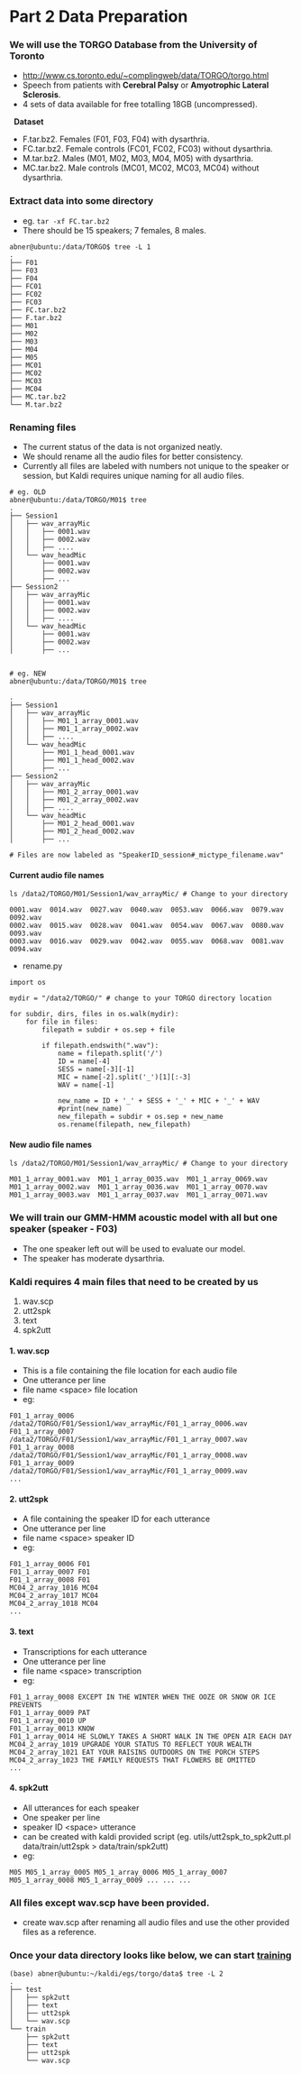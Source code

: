 # Part 2 Data Preparation
### We will use the TORGO Database from the University of Toronto
- http://www.cs.toronto.edu/~complingweb/data/TORGO/torgo.html
- Speech from patients with **Cerebral Palsy** or **Amyotrophic Lateral Sclerosis**.
- 4 sets of data available for free totalling 18GB (uncompressed).

&nbsp;
**Dataset**
- F.tar.bz2. Females (F01, F03, F04) with dysarthria.
- FC.tar.bz2. Female controls (FC01, FC02, FC03) without dysarthria.
- M.tar.bz2. Males (M01, M02, M03, M04, M05) with dysarthria.
- MC.tar.bz2. Male controls (MC01, MC02, MC03, MC04) without dysarthria.

### Extract data into some directory
- eg. ```tar -xf FC.tar.bz2```
- There should be 15 speakers; 7 females, 8 males. 
```
abner@ubuntu:/data/TORGO$ tree -L 1
.
├── F01
├── F03
├── F04
├── FC01
├── FC02
├── FC03
├── FC.tar.bz2
├── F.tar.bz2
├── M01
├── M02
├── M03
├── M04
├── M05
├── MC01
├── MC02
├── MC03
├── MC04
├── MC.tar.bz2
└── M.tar.bz2
```

### Renaming files
- The current status of the data is not organized neatly.
- We should rename all the audio files for better consistency.
- Currently all files are labeled with numbers not unique to the speaker or session, but Kaldi requires unique naming for all audio files.
```
# eg. OLD 
abner@ubuntu:/data/TORGO/M01$ tree
.
├── Session1
│   ├── wav_arrayMic
│   │   ├── 0001.wav
│   │   ├── 0002.wav
│   │   ├── ....
│   └── wav_headMic
│       ├── 0001.wav
│       ├── 0002.wav
│       ├── ...
├── Session2
│   ├── wav_arrayMic
│   │   ├── 0001.wav
│   │   ├── 0002.wav
│   │   ├── ....
│   └── wav_headMic
│       ├── 0001.wav
│       ├── 0002.wav
│       ├── ...


# eg. NEW
abner@ubuntu:/data/TORGO/M01$ tree

.
├── Session1
│   ├── wav_arrayMic
│   │   ├── M01_1_array_0001.wav
│   │   ├── M01_1_array_0002.wav
│   │   ├── ....
│   └── wav_headMic
│       ├── M01_1_head_0001.wav
│       ├── M01_1_head_0002.wav
│       ├── ...
├── Session2
│   ├── wav_arrayMic
│   │   ├── M01_2_array_0001.wav
│   │   ├── M01_2_array_0002.wav
│   │   ├── ....
│   └── wav_headMic
│       ├── M01_2_head_0001.wav
│       ├── M01_2_head_0002.wav
│       ├── ...

# Files are now labeled as "SpeakerID_session#_mictype_filename.wav"
```

#### Current audio file names
```ls /data2/TORGO/M01/Session1/wav_arrayMic/ # Change to your directory```
```
0001.wav  0014.wav  0027.wav  0040.wav	0053.wav  0066.wav  0079.wav  0092.wav
0002.wav  0015.wav  0028.wav  0041.wav	0054.wav  0067.wav  0080.wav  0093.wav
0003.wav  0016.wav  0029.wav  0042.wav	0055.wav  0068.wav  0081.wav  0094.wav
```
- rename.py
```
import os

mydir = "/data2/TORGO/" # change to your TORGO directory location

for subdir, dirs, files in os.walk(mydir):
    for file in files:
        filepath = subdir + os.sep + file
        
        if filepath.endswith(".wav"):
            name = filepath.split('/')
            ID = name[-4]
            SESS = name[-3][-1]
            MIC = name[-2].split('_')[1][:-3]
            WAV = name[-1] 
            
            new_name = ID + '_' + SESS + '_' + MIC + '_' + WAV
            #print(new_name)
            new_filepath = subdir + os.sep + new_name
            os.rename(filepath, new_filepath)
```
#### New audio file names
```ls /data2/TORGO/M01/Session1/wav_arrayMic/ # Change to your directory ```
```
M01_1_array_0001.wav  M01_1_array_0035.wav  M01_1_array_0069.wav
M01_1_array_0002.wav  M01_1_array_0036.wav  M01_1_array_0070.wav
M01_1_array_0003.wav  M01_1_array_0037.wav  M01_1_array_0071.wav
```

### We will train our GMM-HMM acoustic model with all but one speaker (speaker - F03)
- The one speaker left out will be used to evaluate our model.
- The speaker has moderate dysarthria.

### Kaldi requires 4 main files that need to be created by us
1. wav.scp
2. utt2spk
3. text
4. spk2utt 

#### 1. wav.scp
- This is a file containing the file location for each audio file
- One utterance per line
- file name \<space> file location
- eg: <br/>
```
F01_1_array_0006 /data2/TORGO/F01/Session1/wav_arrayMic/F01_1_array_0006.wav
F01_1_array_0007 /data2/TORGO/F01/Session1/wav_arrayMic/F01_1_array_0007.wav
F01_1_array_0008 /data2/TORGO/F01/Session1/wav_arrayMic/F01_1_array_0008.wav
F01_1_array_0009 /data2/TORGO/F01/Session1/wav_arrayMic/F01_1_array_0009.wav
...
```
#### 2. utt2spk
- A file containing the speaker ID for each utterance
- One utterance per line
- file name \<space> speaker ID
- eg: <br/>
```
F01_1_array_0006 F01 
F01_1_array_0007 F01
F01_1_array_0008 F01
MC04_2_array_1016 MC04 
MC04_2_array_1017 MC04 
MC04_2_array_1018 MC04 
...
```

#### 3. text
- Transcriptions for each utterance 
- One utterance per line
- file name \<space> transcription
- eg: <br/> 
```
F01_1_array_0008 EXCEPT IN THE WINTER WHEN THE OOZE OR SNOW OR ICE PREVENTS 
F01_1_array_0009 PAT
F01_1_array_0010 UP 
F01_1_array_0013 KNOW 
F01_1_array_0014 HE SLOWLY TAKES A SHORT WALK IN THE OPEN AIR EACH DAY 
MC04_2_array_1019 UPGRADE YOUR STATUS TO REFLECT YOUR WEALTH
MC04_2_array_1021 EAT YOUR RAISINS OUTDOORS ON THE PORCH STEPS 
MC04_2_array_1023 THE FAMILY REQUESTS THAT FLOWERS BE OMITTED 
...
```
#### 4. spk2utt
- All utterances for each speaker
- One speaker per line
- speaker ID \<space> utterance
- can be created with kaldi provided script (eg. utils/utt2spk_to_spk2utt.pl data/train/utt2spk > data/train/spk2utt) <br/>
- eg: <br/>
```
M05 M05_1_array_0005 M05_1_array_0006 M05_1_array_0007 M05_1_array_0008 M05_1_array_0009 ... ... ...
```
### All files except wav.scp have been provided.  
- create wav.scp after renaming all audio files and use the other provided files as a reference.

### Once your data directory looks like below, we can start [training](https://github.com/abnerLing/TORGO-ASR/tree/main/training-evaluation)
```
(base) abner@ubuntu:~/kaldi/egs/torgo/data$ tree -L 2
.
├── test
│   ├── spk2utt
│   ├── text
│   ├── utt2spk
│   └── wav.scp
└── train
    ├── spk2utt
    ├── text
    ├── utt2spk
    └── wav.scp
```
